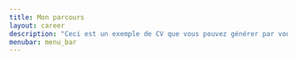 ```yaml
---
title: Mon parcours
layout: career
description: "Ceci est un exemple de CV que vous pouvez générer par vous-même"
menubar: menu_bar
---
```

